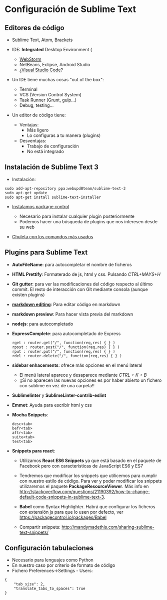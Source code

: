 # Configuración de Sublime Text



## Editores de código
- Sublime Text, Atom, Brackets
- IDE: **Integrated** Desktop Environment (
    - [WebStorm](https://www.jetbrains.com/webstorm/)
    - NetBeans, Eclipse, Android Studio
    - ¿[Visual Studio Code](https://code.visualstudio.com/)?

- Un IDE tiene muchas cosas "out of the box":
    - Terminal
    - VCS (Version Control System)
    - Task Runner (Grunt, gulp...)
    - Debug, testing...


- Un editor de código tiene:
    - Ventajas:
    	- Más ligero
    	- Lo configuras a tu manera (plugins)
    - Desventajas:
        - Trabajo de configuración
        - No está integrado



## Instalación de Sublime Text 3

- Instalación:

```
sudo add-apt-repository ppa:webupd8team/sublime-text-3 
sudo apt-get update
sudo apt-get install sublime-text-installer
```

- [Instalamos package control](https://packagecontrol.io/installation)
  - Necesario para instalar cualquier plugin posteriormente 
  - Podemos hacer una búsqueda de plugins que nos interesen desde su web


- [Chuleta con los comandos más usados](https://www.cheatography.com/tdeyle/cheat-sheets/sublime-text-3/pdf_bw/)
## Plugins para Sublime Text 

- **AutoFileName**: para autocompletar el nombre de ficheros  
- **HTML Prettify**: Formaterado de js, html y css. Pulsando *CTRL+MAYS+H*
- **Git gutter**: para ver las modificaciones del código respecto al último commit. El resto de interacción con Git mediante consola (aunque existen plugins)
- [**markdown editing**](https://packagecontrol.io/packages/MarkdownEditing): Para editar código en markdown
- **markdown preview**: Para hacer vista previa del markdown


- **nodejs**: para autocompletado
- **ExpressComplete**: para autocompletado de Express

  ```
  rget : router.get("/", function(req,res) { } )
  rpost : router.post("/", function(req,res) { } )
  rput : router.put("/", function(req,res) { } )
  rdel : router.delete("/", function(req,res) { } )
  ```
- **sidebar enhacements**: ofrece más opciones en el menú lateral
    - El menú lateral aparece y desaparece mediante *CTRL + K + B*
    - ¡¡Si no aparecen las nuevas opciones es por haber abierto un fichero con sublime en vez de una carpeta!!


- **Sublimelinter** y **SublimeLinter-contrib-eslint**
- **Emmet**: Ayuda para escribir html y css
- **Mocha Snippets**:
  ```
  desc<tab>
  befr<tab>
  aftr<tab>
  suite<tab>
  test<tab>
  ```


- **Snippets para react**:
    - Utilizamos  **React ES6 Snippets** ya que está basado en el paquete de Facebook pero con características de JavaScript ES6 y ES7
    - Tendremos que modificar los snippets que utilicemos para cumplir con nuestro estilo de código. Para ver y poder modificar los snippets utilizaremos el paquete **PackageResourceViewer**. Más info en http://stackoverflow.com/questions/21190392/how-to-change-default-code-snippets-in-sublime-text-3.
    - **Babel** como Syntax Highlighter. Habrá que configurar los ficheros con extensión js para que lo usen por defecto, ver https://packagecontrol.io/packages/Babel
    
    - Compartir snippets: http://mandymadethis.com/sharing-sublime-text-snippets/



## Configuración tabulaciones
- Necesario para lenguajes como Python
- En nuestro caso por criterio de formato de código
- Fichero Preferences->Settings - Users:

```
{
    "tab_size": 2,
    "translate_tabs_to_spaces": true
}
```